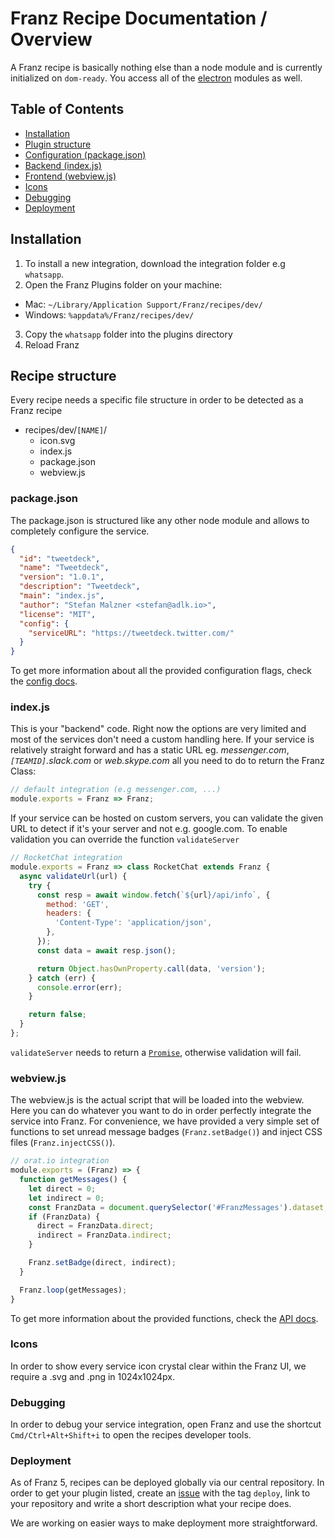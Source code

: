 # Franz Recipe Documentation / Overview

A Franz recipe is basically nothing else than a node module and is currently initialized on `dom-ready`. You access all of the [electron](http://electron.atom.io) modules as well.

## Table of Contents
* [Installation](#user-content-installation)
* [Plugin structure](#user-content-recipe-structure)
* [Configuration (package.json)](#user-content-packagejson)
* [Backend (index.js)](#user-content-indexjs)
* [Frontend (webview.js)](#user-content-webviewjs)
* [Icons](#user-content-icons)
* [Debugging](#user-content-debugging)
* [Deployment](#user-content-deployment)

## Installation
1. To install a new integration, download the integration folder e.g `whatsapp`.
2. Open the Franz Plugins folder on your machine:
  * Mac: `~/Library/Application Support/Franz/recipes/dev/`
  * Windows: `%appdata%/Franz/recipes/dev/`
3. Copy the `whatsapp` folder into the plugins directory
4. Reload Franz

## Recipe structure
Every recipe needs a specific file structure in order to be detected as a Franz recipe

* recipes/dev/`[NAME]`/
  * icon.svg
  * index.js
  * package.json
  * webview.js

### package.json
The package.json is structured like any other node module and allows to completely configure the service.

```json
{
  "id": "tweetdeck",
  "name": "Tweetdeck",
  "version": "1.0.1",
  "description": "Tweetdeck",
  "main": "index.js",
  "author": "Stefan Malzner <stefan@adlk.io>",
  "license": "MIT",
  "config": {
    "serviceURL": "https://tweetdeck.twitter.com/"
  }
}


```

To get more information about all the provided configuration flags, check the [config docs](configuration.md).


### index.js
This is your "backend" code. Right now the options are very limited and most of the services don't need a custom handling here. If your service is relatively straight forward and has a static URL eg. _messenger.com_, _`[TEAMID]`.slack.com_ or _web.skype.com_ all you need to do to return the Franz Class:

```js
// default integration (e.g messenger.com, ...)
module.exports = Franz => Franz;
```

If your service can be hosted on custom servers, you can validate the given URL to detect if it's your server and not e.g. google.com. To enable validation you can override the function `validateServer`
```js
// RocketChat integration
module.exports = Franz => class RocketChat extends Franz {
  async validateUrl(url) {
    try {
      const resp = await window.fetch(`${url}/api/info`, {
        method: 'GET',
        headers: {
          'Content-Type': 'application/json',
        },
      });
      const data = await resp.json();

      return Object.hasOwnProperty.call(data, 'version');
    } catch (err) {
      console.error(err);
    }

    return false;
  }
};
```

`validateServer` needs to return a [`Promise`](https://developer.mozilla.org/en/docs/Web/JavaScript/Reference/Global_Objects/Promise), otherwise validation will fail.

### webview.js
The webview.js is the actual script that will be loaded into the webview. Here you can do whatever you want to do in order perfectly integrate the service into Franz. For convenience, we have provided a very simple set of functions to set unread message badges (`Franz.setBadge()`) and inject CSS files (`Franz.injectCSS()`).


```js
// orat.io integration
module.exports = (Franz) => {
  function getMessages() {
    let direct = 0;
    let indirect = 0;
    const FranzData = document.querySelector('#FranzMessages').dataset;
    if (FranzData) {
      direct = FranzData.direct;
      indirect = FranzData.indirect;
    }

    Franz.setBadge(direct, indirect);
  }

  Franz.loop(getMessages);
}
```

To get more information about the provided functions, check the [API docs](frontend_api.md).

### Icons
In order to show every service icon crystal clear within the Franz UI, we require a .svg and .png in 1024x1024px.

### Debugging
In order to debug your service integration, open Franz and use the shortcut `Cmd/Ctrl+Alt+Shift+i` to open the recipes developer tools.

### Deployment
As of Franz 5, recipes can be deployed globally via our central repository. In order to get your plugin listed, create an [issue](https://github.com/meetfranz/plugins/issues) with the tag `deploy`, link to your repository and write a short description what your recipe does.

We are working on easier ways to make deployment more straightforward.
